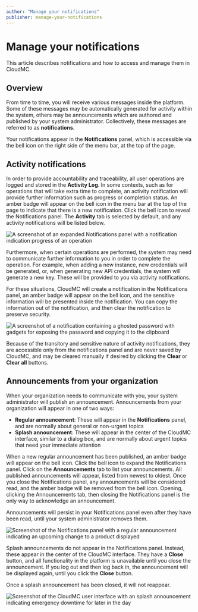 ```yaml
---
author: "Manage your notifications"
publisher: manage-your-notifications
---
```


# Manage your notifications

This article describes notifications and how to access and manage them in CloudMC.

## Overview

From time to time, you will receive various messages inside the platform. Some of these messages may be automatically generated for activity within the system, others may be announcements which are authored and published by your system administrator. Collectively, these messages are referred to as **notifications**.

Your notifications appear in the **Notifications** panel, which is accessible via the bell icon on the right side of the menu bar, at the top of the page.

## Activity notifications

In order to provide accountability and traceability, all user operations are logged and stored in the **Activity Log**. In some contexts, such as for operations that will take extra time to complete, an activity notification will provide further information such as progress or completion status. An amber badge will appear on the bell icon in the menu bar at the top of the page to indicate that there is a new notification. Click the bell icon to reveal the Notifications panel. The **Activity** tab is selected by default, and any activity notifications will be listed below.

![A screenshot of an expanded Notifications panel with a notification indication progress of an operation](announcements-notificationpanel-en.png "An activity notification in the Notifications panel")

Furthermore, when certain operations are performed, the system may need to communicate further information to you in order to complete the operation. For example, when adding a new instance, new credentials will be generated, or, when generating new API credentials, the system will generate a new key. These will be provided to you via activity notifications.

For these situations, CloudMC will create a notification in the Notifications panel, an amber badge will appear on the bell icon, and the sensitive information will be presented inside the notification. You can copy the information out of the notification, and then clear the notification to preserve security.

![A screenshot of a notification containing a ghosted password with gadgets for exposing the password and copying it to the clipboard](announcements-credentials-en.png "An activity notification with credentials for a new instance")

Because of the transitory and sensitive nature of activity notifications, they are accessible only from the notifications panel and are never saved by CloudMC, and may be cleared manually if desired by clicking the **Clear** or **Clear all** buttons.

## Announcements from your organization

When your organization needs to communicate with you, your system administrator will publish an announcement. Announcements from your organization will appear in one of two ways:

-   **Regular announcement**: These will appear in the **Notifications** panel, and are normally about general or non-urgent topics
-   **Splash announcement**: These will appear in the center of the CloudMC interface, similar to a dialog box, and are normally about urgent topics that need your immediate attention

When a new regular announcement has been published, an amber badge will appear on the bell icon. Click the bell icon to expand the Notifications panel. Click on the **Announcements** tab to list your announcements. All published announcements will appear, listed from newest to oldest. Once you close the Notifications panel, any announcements will be considered read, and the amber badge will be removed from the bell icon. Opening, clicking the Announcements tab, then closing the Notifications panel is the only way to acknowledge an announcement.

Announcements will persist in your Notifications panel even after they have been read, until your system administrator removes them.

![Screenshot of the Notifications panel with a regular announcement indicating an upcoming change to a product displayed](announcements-regular-en.png "Example of a regular announcement in the Notifications panel")

Splash announcements do not appear in the Notifications panel. Instead, these appear in the center of the CloudMC interface. They have a **Close** button, and all functionality in the platform is unavailable until you close the announcement. If you log out and then log back in, the announcement will be displayed again, until you click the **Close** button.

Once a splash announcement has been closed, it will not reappear.

![Screenshot of the CloudMC user interface with an splash announcement indicating emergency downtime for later in the day](announcements-splash-en.png "Example of a splash announcement in the CloudMC user interface")

